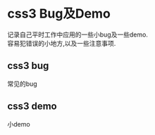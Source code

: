 # css3 Bug及Demo<br/>  
记录自己平时工作中应用的一些小bug及一些demo.<br/> 
容易犯错误的小地方,以及一些注意事项.

## css3 bug
常见的bug

## css3 demo
小demo
